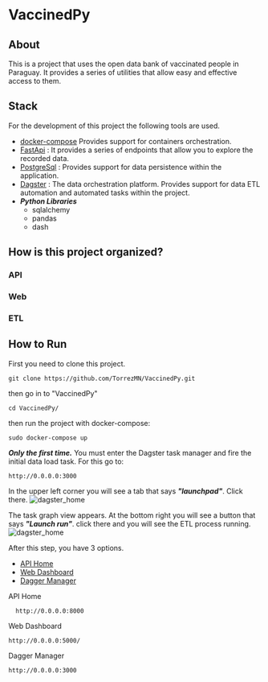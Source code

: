 # VaccinedPy

## About 
This is a project that uses the open data bank of vaccinated people in Paraguay. It provides a series of utilities that allow easy and effective access to them.


## Stack
For the development of this project the following tools are used.
- [docker-compose](https://docs.docker.com/compose/) Provides support for containers orchestration.
- [FastApi](https://fastapi.tiangolo.com/) : It provides a series of endpoints that allow you to explore the recorded data.
- [PostgreSql](https://www.postgresql.org/) : Provides support for data persistence within the application.
- [Dagster](https://dagster.io/) : The data orchestration platform. Provides support for data ETL automation and automated tasks within the project.
- ***Python Libraries***
  - sqlalchemy
  - pandas
  - dash


## How is this project organized?

### API

### Web 

### ETL

## How to Run

  First you need to clone this project.

```
git clone https://github.com/TorrezMN/VaccinedPy.git
```

then go in to "VaccinedPy"

```
cd VaccinedPy/
```

then run the project with docker-compose:

```
sudo docker-compose up
```
***Only the first time.***
You must enter the Dagster task manager and fire the initial data load task. For this go to:

```
http://0.0.0.0:3000
```
In the upper left corner you will see a tab that says ***"launchpad"***. Click there.
![dagster_home](http://url/to/img.png)


The task graph view appears. At the bottom right you will see a button that says ***"Launch run"***. click there and you will see the ETL process running.
![dagster_home](http://url/to/img.png)

After this step, you have 3 options.

  - [API Home](http://0.0.0.0:8000)
  - [Web Dashboard](http://0.0.0.0:5000/)
  - [Dagger Manager](http://0.0.0.0:3000)


API Home
```
  http://0.0.0.0:8000
```
Web Dashboard

```
http://0.0.0.0:5000/
```

Dagger Manager


```
http://0.0.0.0:3000
```


